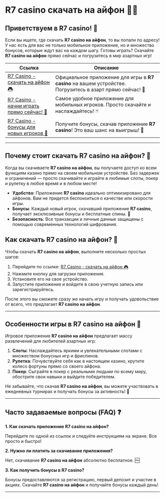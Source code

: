 # R7 casino скачать на айфон 🎰📲

## Приветствуем в R7 casino! 🎉
Если вы ищете, где скачать **R7 casino на айфон**, то вы попали по адресу! У нас есть для вас не только мобильное приложение, но и множество бонусов, которые ждут вас на каждом шагу. Готовы играть? Скачайте **R7 casino на айфон** прямо сейчас и погрузитесь в мир азартных игр!

| Ссылка | Описание |
|--------|----------|
| [R7 Casino - скачать на айфон 🎮](https://brandplay.link/zPmNmTWG) | Официальное приложение для игры в **R7 casino** на вашем устройстве. Погрузитесь в азарт прямо сейчас! 🎰 |
| [R7 Casino - начни играть прямо сейчас! 🎯](https://brandplay.link/zPmNmTWG) | Самое удобное приложение для мобильных игроков. Просто скачайте и наслаждайтесь! 🃏 |
| [R7 Casino - бонусы для новых игроков 🎁](https://brandplay.link/zPmNmTWG) | Получите бонусы, скачав приложение **R7 casino**! Это ваш шанс на выигрыш! 💸 |

---

## Почему стоит скачать **R7 casino на айфон**? 📱

Когда вы скачиваете **R7 casino на айфон**, вы получаете доступ ко всем функциям казино прямо на своем мобильном устройстве. Без задержек и ограничений — просто скачивайте и играйте в любимые слоты, покер и рулетку в любое время и в любом месте!

- **Удобство**: Приложение **R7 casino** идеально оптимизировано для айфонов. Вам не придется беспокоиться о качестве или скорости игры.
- **Бонусы**: Каждый новый игрок, скачавший приложение **R7 casino**, получает эксклюзивные бонусы и бесплатные спины. 🎁
- **Безопасность**: Все транзакции и личные данные защищены с помощью современных технологий шифрования.

## Как скачать **R7 casino на айфон**? 🚀

Чтобы скачать **R7 casino на айфон**, выполните несколько простых шагов:

1. Перейдите по ссылке: [R7 Casino - скачать на айфон 🎮](https://brandplay.link/zPmNmTWG)
2. Нажмите кнопку для загрузки приложения.
3. Установите его на свое устройство.
4. Запустите приложение и войдите в свою учетную запись или зарегистрируйтесь.

После этого вы сможете сразу же начать игру и получать удовольствие от всего, что предлагает **R7 casino на айфон**.

---

## Особенности игры в **R7 casino на айфон** 🎲

Игровое приложение **R7 casino на айфон** предлагает массу развлечений для любителей азартных игр:

1. **Слоты**: Наслаждайтесь яркими и увлекательными слотами с множеством бонусных игр и фриспинов.
2. **Рулетка**: Почувствуйте себя как в настоящем казино, крутите колесо фортуны прямо со своего айфона.
3. **Покер**: Сыграйте в покер с реальными людьми по всему миру, обострите свои навыки и выйдите победителем.

Не забывайте, что скачав **R7 casino на айфон**, вы можете участвовать в ежедневных турнирах и получать бонусы за активность! 🎯

---

## Часто задаваемые вопросы (FAQ) ❓

**1. Как скачать приложение **R7 casino** на айфон?**

Перейдите по одной из ссылок и следуйте инструкциям на экране. Все просто и быстро!

**2. Нужно ли платить за скачивание приложения?**

Нет, скачивание **R7 casino на айфон** абсолютно бесплатное. 🆓

**3. Как получить бонусы в **R7 casino**?**

Бонусы предоставляются за регистрацию, первый депозит и участие в акциях. Скачайте **R7 casino на айфон** и получайте бонусы каждый день!

---


